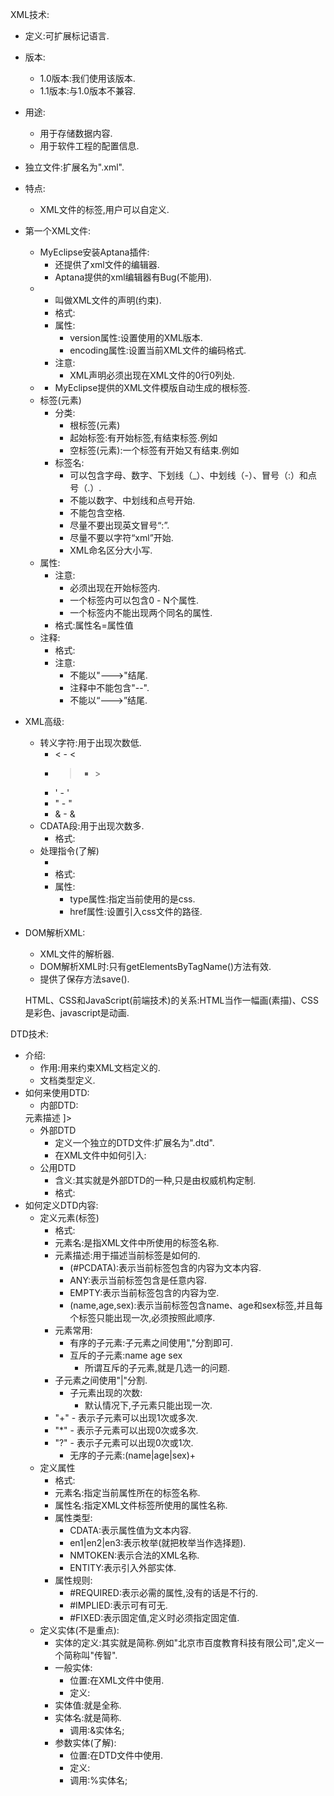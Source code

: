 XML技术:
 * 定义:可扩展标记语言.
 * 版本:
   * 1.0版本:我们使用该版本.
   * 1.1版本:与1.0版本不兼容.
 * 用途:
   * 用于存储数据内容.
   * 用于软件工程的配置信息.
 * 独立文件:扩展名为".xml".
 * 特点:
   * XML文件的标签,用户可以自定义.
 * 第一个XML文件:
   * MyEclipse安装Aptana插件:
     * 还提供了xml文件的编辑器.
     * Aptana提供的xml编辑器有Bug(不能用).
   * <?xml version="1.0" encoding="UTF-8"?>
     * 叫做XML文件的声明(约束).
     * 格式:<?xml ?>
     * 属性:
       * version属性:设置使用的XML版本.
       * encoding属性:设置当前XML文件的编码格式.
     * 注意:
       * XML声明必须出现在XML文件的0行0列处.
   * <xml-body></xml-body>
     * MyEclipse提供的XML文件模版自动生成的根标签.
   * 标签(元素)
     * 分类:
       * 根标签(元素)
       * 起始标签:有开始标签,有结束标签.例如<title></title>
       * 空标签(元素):一个标签有开始又有结束.例如<br />
     * 标签名:
       * 可以包含字母、数字、下划线（_）、中划线（-）、冒号（:）和点号（.）.
       * 不能以数字、中划线和点号开始.
       * 不能包含空格.
       * 尽量不要出现英文冒号“:”.
       * 尽量不要以字符“xml”开始.
       * XML命名区分大小写.
   * 属性:
     * 注意:
       * 必须出现在开始标签内.
       * 一个标签内可以包含0 - N个属性.
       * 一个标签内不能出现两个同名的属性.
     * 格式:属性名=属性值
   * 注释:
     * 格式:<!--  -->
     * 注意:
       * 不能以"--->"结尾.
       * 注释中不能包含"--".
       * 不能以“--->”结尾.
 * XML高级:
   * 转义字符:用于出现次数低.
     * < - &lt;
     * > - &gt;
     * ' - &apos;
     * " - &quot;
     * & - &amp;
   * CDATA段:用于出现次数多.
     * 格式:<![CDATA[编辑内容]]>
   * 处理指令(了解)
     * <?xml-stylesheet type="text/css" href="a.css" ?>
     * 格式:<?xml-stylesheet ?>
     * 属性:
       * type属性:指定当前使用的是css.
       * href属性:设置引入css文件的路径.
 * DOM解析XML:
   * XML文件的解析器.
   * DOM解析XML时:只有getElementsByTagName()方法有效.
   * 提供了保存方法save().

   HTML、CSS和JavaScript(前端技术)的关系:HTML当作一幅画(素描)、CSS是彩色、javascript是动画.

DTD技术:
 * 介绍:
   * 作用:用来约束XML文档定义的.
   * 文档类型定义.
 * 如何来使用DTD:
   * 内部DTD:
     <!DOCTYPE 根元素名[
	元素描述
     ]>
   * 外部DTD
     * 定义一个独立的DTD文件:扩展名为".dtd".
     * 在XML文件中如何引入:
       <!DOCTYPE 根元素名 SYSTEM "外部DTD的URI">
   * 公用DTD
     * 含义:其实就是外部DTD的一种,只是由权威机构定制.
     * 格式:
       <!DOCTYPE 根元素 PUBLIC "DTD的标识名" "公用的DTD的URI">
 * 如何定义DTD内容:
   * 定义元素(标签)
     * 格式:
       <!ELEMENT 元素名 元素描述>
     * 元素名:是指XML文件中所使用的标签名称.
     * 元素描述:用于描述当前标签是如何的.
       * (#PCDATA):表示当前标签包含的内容为文本内容.
       * ANY:表示当前标签包含是任意内容.
       * EMPTY:表示当前标签包含的内容为空.
       * (name,age,sex):表示当前标签包含name、age和sex标签,并且每个标签只能出现一次,必须按照此顺序.
     * 元素常用:
       * 有序的子元素:子元素之间使用","分割即可.
       * 互斥的子元素:name age sex
         * 所谓互斥的子元素,就是几选一的问题.
	 * 子元素之间使用"|"分割.
       * 子元素出现的次数:
         * 默认情况下,子元素只能出现一次.
	 * "+" - 表示子元素可以出现1次或多次.
	 * "*" - 表示子元素可以出现0次或多次.
	 * "?" - 表示子元素可以出现0次或1次.
       * 无序的子元素:(name|age|sex)+
   * 定义属性
     * 格式:
       <!ATTLIST 元素名 属性名 属性类型 属性规则>
     * 元素名:指定当前属性所在的标签名称.
     * 属性名:指定XML文件标签所使用的属性名称.
     * 属性类型:
       * CDATA:表示属性值为文本内容.
       * en1|en2|en3:表示枚举(就把枚举当作选择题).
       * NMTOKEN:表示合法的XML名称.
       * ENTITY:表示引入外部实体.
     * 属性规则:
       * #REQUIRED:表示必需的属性,没有的话是不行的.
       * #IMPLIED:表示可有可无.
       * #FIXED:表示固定值,定义时必须指定固定值.
   * 定义实体(不是重点):
     * 实体的定义:其实就是简称.例如"北京市百度教育科技有限公司",定义一个简称叫"传智".
     * 一般实体:
       * 位置:在XML文件中使用.
       * 定义:
         <!ENTITY 实体名 "实体值">
	 * 实体值:就是全称.
	 * 实体名:就是简称.
       * 调用:&实体名;
     * 参数实体(了解):
       * 位置:在DTD文件中使用.
       * 定义:
         <!ENTITY % 实体名 "实体值">
       * 调用:%实体名;
